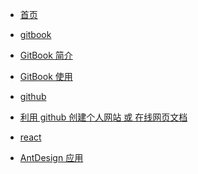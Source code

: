* [首页](README.md)

* [gitbook]() 
 * [GitBook 简介](gitbook/1.md) 
 * [GitBook 使用](gitbook/2.md) 
* [github]() 
 * [利用 github 创建个人网站 或 在线网页文档](github/1.md) 
* [react]() 
 * [AntDesign 应用](react/1.md) 
